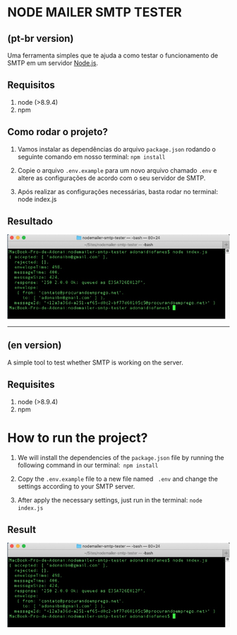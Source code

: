 # NODE MAILER SMTP TESTER
## (pt-br version)

Uma ferramenta simples que te ajuda a como testar o funcionamento de SMTP em um servidor [Node.js](https://nodejs.org/).

## Requisitos
1. node (>8.9.4)
2. npm

## Como rodar o projeto?
1. Vamos instalar as dependências do arquivo `package.json` rodando o seguinte comando em nosso terminal: `npm install`

2. Copie o arquivo `.env.example` para um novo arquivo chamado `.env` e altere as configurações de acordo com o seu servidor de SMTP.

3.  Após realizar as configurações necessárias, basta rodar no terminal: node index.js

## Resultado

![nodemailer is running](images/print_1.jpeg)

---

## (en version)

A simple tool to test whether SMTP is working on the server.

## Requisites
1. node (>8.9.4)
2. npm

# How to run the project?

1. We will install the dependencies of the `package.json` file by running the following command in our terminal:` npm install`

2. Copy the `.env.example` file to a new file named ` .env` and change the settings according to your SMTP server.

3. After apply the necessary settings, just run in the terminal: `node index.js`

## Result

![nodemailer is running](images/print_1.jpeg)